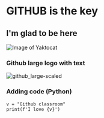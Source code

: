# GITHUB is the key
## I'm glad to be here


![Image of Yaktocat](https://octodex.github.com/images/yaktocat.png)

### Github large logo with text
![github_large-scaled](https://github.com/Exp-Communicate-Using-Markdown-Cohort-1/series-communicate-using-markdown-bright1205/assets/52327882/21faa651-c09f-4b9f-9cd4-f53d5f262a46)

### Adding code (Python)
```
v = "Github classroom"
print(f'I love {v}')
```
